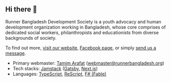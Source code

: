## Hi there 👋

Runner Bangladesh Development Society is a youth advocacy and human development organization working in Bangladesh, whose core comprises of dedicated social workers, philanthropists and educationists from diverse backgrounds of society.

To find out more, [visit our website](https://runnerbangladesh.org), [Facebook page](https://www.facebook.com/runnerbangladesh/posts), or simply [send us a message](https://m.me/runnerbangladesh).


- Primary webmaster: [Tamim Arafat](//github.com/arafatamim) ([webmaster@runnerbangladesh.org](mailto:webmaster@runnerbangladesh.org))
- Tech stacks: [Jamstack](https://jamstack.org) ([Gatsby](https://gatsbyjs.com), [Next.js](https://nextjs.org))
- Languages: [TypeScript](https://www.typescriptlang.org/), [ReScript](http://rescript-lang.org/), [F# (Fable)](https://fable.io)
